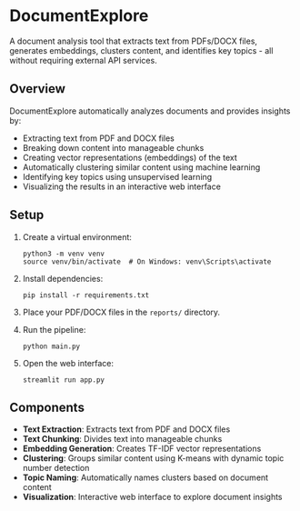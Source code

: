 # DocumentExplore

A document analysis tool that extracts text from PDFs/DOCX files, generates embeddings, clusters content, and identifies key topics - all without requiring external API services.

## Overview

DocumentExplore automatically analyzes documents and provides insights by:
- Extracting text from PDF and DOCX files
- Breaking down content into manageable chunks
- Creating vector representations (embeddings) of the text
- Automatically clustering similar content using machine learning
- Identifying key topics using unsupervised learning
- Visualizing the results in an interactive web interface

## Setup

1. Create a virtual environment:
   ```
   python3 -m venv venv
   source venv/bin/activate  # On Windows: venv\Scripts\activate
   ```

2. Install dependencies:
   ```
   pip install -r requirements.txt
   ```

3. Place your PDF/DOCX files in the `reports/` directory.

4. Run the pipeline:
   ```
   python main.py
   ```

5. Open the web interface:
   ```
   streamlit run app.py
   ```

## Components

- **Text Extraction**: Extracts text from PDF and DOCX files
- **Text Chunking**: Divides text into manageable chunks
- **Embedding Generation**: Creates TF-IDF vector representations
- **Clustering**: Groups similar content using K-means with dynamic topic number detection
- **Topic Naming**: Automatically names clusters based on document content
- **Visualization**: Interactive web interface to explore document insights

